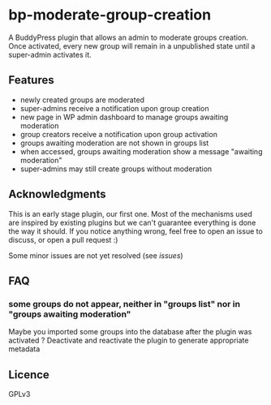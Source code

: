 # bp-moderate-group-creation
A BuddyPress plugin that allows an admin to moderate groups creation. 
Once activated, every new group will remain in a unpublished state until a super-admin activates it.

## Features

 * newly created groups are moderated
 * super-admins receive a notification upon group creation
 * new page in WP admin dashboard to manage groups awaiting moderation
 * group creators receive a notification upon group activation
 * groups awaiting moderation are not shown in groups list
 * when accessed, groups awaiting moderation show a message "awaiting moderation"
 * super-admins may still create groups without moderation
 
## Acknowledgments
This is an early stage plugin, our first one. Most of the mechanisms used are inspired by existing plugins but we can't guarantee everything is done the way it should. If you notice anything wrong, feel free to open an issue to discuss, or open a pull request :)

Some minor issues are not yet resolved (see _issues_)

## FAQ
### some groups do not appear, neither in "groups list" nor in "groups awaiting moderation"
Maybe you imported some groups into the database after the plugin was activated ? Deactivate and reactivate the plugin to generate appropriate metadata

## Licence
GPLv3
